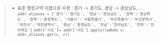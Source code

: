 
> * 표준 행정구역 이름으로 수정 :  경기 -> 경기도, 경남 -> 경상남도, ...
```addr_aliases = {'경기':'경기도', '경남':'경상남도', '경북':'경상북도', '충북':'충청북도', '서울시':'서울특별시', '부산특별시':'부산광역시', '대전시':'대전광역시', '충남':'충청남도', '전남':'전라남도', '전북':'전라북도'}```
```addr['시도']= addr['시도'].apply(lambda v: addr_aliases.get(v, v))```
